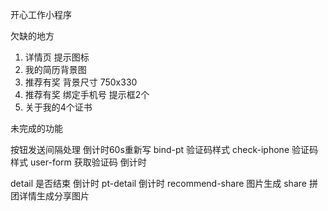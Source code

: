 
开心工作小程序

欠缺的地方
1. 详情页 提示图标
2. 我的简历背景图
3. 推荐有奖 背景尺寸 750x330
4. 推荐有奖 绑定手机号 提示框2个
5. 关于我的4个证书

未完成的功能

按钮发送间隔处理
倒计时60s重新写
bind-pt 验证码样式
check-iphone 验证码样式
user-form 获取验证码 倒计时

detail 是否结束 倒计时
pt-detail 倒计时
recommend-share 图片生成
share 拼团详情生成分享图片



